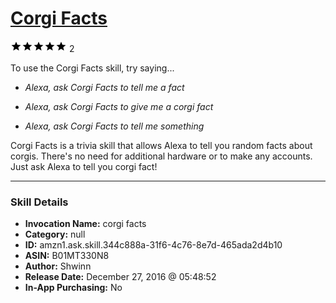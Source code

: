 # [Corgi Facts](http://alexa.amazon.com/#skills/amzn1.ask.skill.344c888a-31f6-4c76-8e7d-465ada2d4b10)
![5 stars](../../images/ic_star_black_18dp_1x.png)![5 stars](../../images/ic_star_black_18dp_1x.png)![5 stars](../../images/ic_star_black_18dp_1x.png)![5 stars](../../images/ic_star_black_18dp_1x.png)![5 stars](../../images/ic_star_black_18dp_1x.png) 2

To use the Corgi Facts skill, try saying...

* *Alexa, ask Corgi Facts to tell me a fact*

* *Alexa, ask Corgi Facts to give me a corgi fact*

* *Alexa, ask Corgi Facts to tell me something*

Corgi Facts is a trivia skill that allows Alexa to tell you random facts about corgis. There's no need for additional hardware or to make any accounts. Just ask Alexa to tell you corgi fact!

***

### Skill Details

* **Invocation Name:** corgi facts
* **Category:** null
* **ID:** amzn1.ask.skill.344c888a-31f6-4c76-8e7d-465ada2d4b10
* **ASIN:** B01MT330N8
* **Author:** Shwinn
* **Release Date:** December 27, 2016 @ 05:48:52
* **In-App Purchasing:** No
